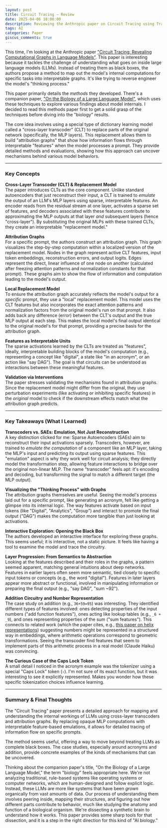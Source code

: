 ```yaml
---
layout: post
title: Circuit Tracing – Review
date: 2025-04-06 18:00:00
description: Reviewing the Anthropic paper on Circuit Tracing using Transcoders
tags: AI
categories: Paper
giscus_comments: true
---
```


This time, I'm looking at the Anthropic paper ["Circuit Tracing: Revealing Computational Graphs in Language Models"](https://transformer-circuits.pub/2025/attribution-graphs/methods.html). This paper is interesting because it tackles the challenge of understanding what goes on inside large language models (LLMs). Instead of treating them as black boxes, the authors propose a method to map out the model's internal computations for specific tasks into interpretable graphs. It's like trying to reverse engineer the model's "thinking process."

This paper primarily details the *methods* they developed. There's a companion paper, ["On the Biology of a Large Language Model"](https://transformer-circuits.pub/2025/attribution-graphs/biology.html), which uses these techniques to explore various findings about model internals. I decided to read this methods paper first to get a solid grasp of the techniques before diving into the "biology" results.

The core idea involves using a special type of dictionary learning model called a "cross-layer transcoder" (CLT) to replace parts of the original network (specifically, the MLP layers). This replacement allows them to build "attribution graphs" that show how information flows through interpretable "features" when the model processes a prompt. They provide detailed methods and evaluations, showing how this approach can uncover mechanisms behind various model behaviors.

---

### Key Concepts

**Cross-Layer Transcoder (CLT) & Replacement Model**  
The paper introduces CLTs as the core component. Unlike standard autoencoders that just reconstruct their input, a CLT is trained to *emulate* the output of an LLM's MLP layers using sparse, interpretable features. An encoder reads from the residual stream at one layer, activates a sparse set of features, and decoders associated with these features contribute to approximating the MLP outputs at that layer *and* subsequent layers (hence "cross-layer"). By substituting the original MLPs with these trained CLTs, they create an interpretable "replacement model."

**Attribution Graphs**  
For a specific prompt, the authors construct an attribution graph. This graph visualizes the step-by-step computation within a localized version of the replacement model. Nodes in the graph represent active CLT features, input token embeddings, reconstruction errors, and output logits. Edges represent the direct, linear influence of one node on another (calculated after freezing attention patterns and normalization constants for that prompt). These graphs aim to show the flow of information and computation leading to the model's output.

**Local Replacement Model**  
To ensure the attribution graph accurately reflects the model's output for a *specific* prompt, they use a "local" replacement model. This model uses the CLT features but also incorporates the exact attention patterns and normalization factors from the original model's run on that prompt. It also adds back any difference (error) between the CLT's output and the true MLP output at each step. This makes the local model's final output identical to the original model's for that prompt, providing a precise basis for the attribution graph.

**Features as Interpretable Units**  
The sparse activations learned by the CLTs are treated as "features", ideally, interpretable building blocks of the model's computation (e.g., representing a concept like "digital", a state like "in an acronym", or an action like "say DAG"). The goal is that circuits can be understood as interactions between these meaningful features.

**Validation via Interventions**  
The paper stresses validating the mechanisms found in attribution graphs. Since the replacement model might differ from the original, they use perturbation experiments (like activating or inhibiting specific features) in the *original* model to check if the downstream effects match what the attribution graph predicts.

---

### Key Takeaways (What I Learned)

**Transcoders vs. SAEs: Emulation, Not Just Reconstruction**  
A key distinction clicked for me: Sparse Autoencoders (SAEs) aim to reconstruct their input activations sparsely. Transcoders, however, are trained to *emulate the computation* of a component like an MLP layer, taking the MLP's input and predicting its output using sparse features. This "emulation" aspect is why they work well for circuit analysis; they directly model the transformation step, allowing feature interactions to bridge over the original non-linear MLP. The name "transcoder" feels apt: it's encoding and decoding, but transforming the signal to match a different target (the MLP output).

**Visualizing the "Thinking Process" with Graphs**  
The attribution graphs themselves are useful. Seeing the model's process laid out for a specific prompt, like generating an acronym, felt like getting a glimpse into its internal logic. The way features activate based on input tokens (like "Digital", "Analytics", "Group") and interact to promote the final output ("DAG") makes the computation more tangible than just looking at activations.

**Interactive Exploration: Opening the Black Box**  
The authors developed an interactive interface for exploring these graphs. This seems useful; it is interactive, not a static picture. It feels like having a tool to examine the model and trace the circuitry.

**Layer Progression: From Semantics to Abstraction**  
Looking at the features described and their roles in the graphs, a pattern seemed apparent, matching general intuitions about deep networks. Features in earlier layers often seem more semantic, tied closely to specific input tokens or concepts (e.g., the word "digital"). Features in later layers appear more abstract or functional, involved in manipulating information or preparing the final output (e.g., "say DAG", "sum ~92").

**Addition Circuitry and Number Representation**  
The case study on addition (e.g., `36+59=95`) was interesting. They identified different types of features involved: ones detecting properties of the input numbers ("add function features"), ones acting like lookup tables (e.g., `_6 + _9`), and ones representing properties of the sum ("sum features"). This connects to related work (which the paper cites, e.g., [this paper on helix representations](https://arxiv.org/pdf/2502.00873)) suggesting numbers might be represented in a structured way in embeddings, where arithmetic operations correspond to geometric transformations. Seeing the transcoder find features that seem to implement parts of this arithmetic process in a real model (Claude Haiku) was convincing.

**The Curious Case of the Caps Lock Token**  
A small detail I noticed in the acronym example was the tokenizer using a special "Caps Lock" token (`⇪`). I'm not sure of its exact function, but it was interesting to see it explicitly represented. Makes you wonder how these specific tokenization choices influence learning.

---

### Summary & Final Thoughts
The "Circuit Tracing" paper presents a detailed approach for mapping and understanding the internal workings of LLMs using cross-layer transcoders and attribution graphs. By replacing opaque MLP computations with interpretable feature-based emulations, it allows for detailed tracing of information flow on specific prompts.

The method seems useful, offering a way to move beyond treating LLMs as complete black boxes. The case studies, especially around acronyms and addition, provide concrete examples of the kinds of mechanisms that can be uncovered.

Thinking about the companion paper's title, "On the Biology of a Large Language Model," the term "biology" feels appropriate here. We're not analyzing traditional, rule-based systems like operating systems or computer networks, which are human-designed and follow explicit logic. Instead, these LLMs are more like systems that have been *grown* organically from vast amounts of data. Our process of understanding them involves peering inside, mapping their structures, and figuring out how different parts contribute to behavior, much like studying the anatomy and function of a biological organism. We're dissecting a synthetic brain to understand how it works. This paper provides some sharp tools for that dissection, and it is a step in the right direction for this kind of "AI biology."

